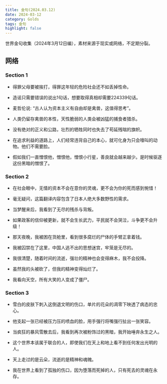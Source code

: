```yaml
---
title: 金句(2024.03.12)
date: 2024-03-12
category: Golds
tags: 金句
highlight: false
---
```


世界金句收集（2024年3月12日编），素材来源于现实或网络，不定期分裂。

<!--more-->
## 网络

### Section 1

* 得罪父母要被挨打，得罪这年轻的危险社会还不如丢掉性命。

* 造谣只需要错误的说出1句话，想要取得真相却需要224339句话。

* 麦哲伦说: “古人认为资本主义有自由却是禽兽，这值得思考”。

* 人类仍留存禽兽的本性，天性脆弱的人类会被凶猛的捕食者猎杀。

* 没有绝对的正义和公路，壮烈的牺牲同时也失去了苟延残喘的旗帜。

* 在追求利益的道路上，人们经常违背自己的本心，就可化身为只会嚎叫的动物。他们不需要脸。

* 假如我们一直憎恨他，憎恨他，憎恨小行星，善良就会越来越少。是时候驱逐这份黑暗的憎恨了。

### Section 2

* 在社会眼中，无情的资本不会在意你的灵魂，更不会为你的死而感到惋惜！

* 毫无疑问，这篇翻译内容包含了日本人绝大多数野性的需求。

* 当梦醒来后，我看到了无尽的残杀与背叛。

* 如果政客的信仰被更新，就不会生长武力，平民就不会哭泣，斗争更不会升级！

* 那天夜晚，我被困在货舱里，看到很多腐烂的尸体的手臂正拿着钱。

* 我被囚禁在了这里，中国人逃不出的思想迷宫，牢笼是无尽的。

* 我很清楚，随着时间的流逝，强壮的精神也会变得麻木，我不会投降。

* 虽然我的头被砍了，但我的精神变得灿烂了。

* 我看向天空，所有大笑的人变成了僵尸。

### Section 3

* 雪白的皮肤下刺入这倒退文明的伤口，单片的花朵的凋零下映透了病态的忠心。

* 他支起一张已经被压力压的喷血的脸，用手强行将嘴强行扯出一张笑容。

* 当疯狂的暴风雪散去后，我看到再次被粉饰过的黑暗，我开始唾弃永生之人。

* 这个世界本该属于联合的人，即使我们在天上和地上看不到任何发出光明的人。

* 天上走过的是云朵，流逝的是精神和魂魄。

* 我在世界上看到了孤独的伤口，因为堕落而死掉的人，只有死去的灵魂在永存。